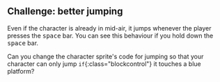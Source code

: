 ## Challenge: better jumping

Even if the character is already in mid-air, it jumps whenever the player presses the <kbd>space</kbd> bar. You can see this behaviour if you hold down the <kbd>space</kbd> bar.

Can you change the character sprite's code for jumping so that your character can only jump `if`{:class="blockcontrol"} it touches a blue platform?

